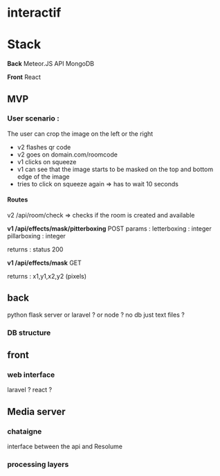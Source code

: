 # interactif

# Stack

**Back**
Meteor.JS API
MongoDB

**Front**
React



## MVP
### User scenario :

The user can crop the image on the left or the right

- v2 flashes qr code
- v2 goes on domain.com/roomcode
- v1 clicks on squeeze
- v1 can see that the image starts to be masked on the top and bottom edge of the image
- tries to click on squeeze again => has to wait 10 seconds

#### Routes
v2 /api/room/check => checks if the room is created and available

**v1 /api/effects/mask/pitterboxing**
POST
params :
letterboxing : integer
pillarboxing : integer


returns :
status 200

**v1 /api/effects/mask**
GET

returns :
x1,y1,x2,y2 (pixels)

## back
python flask server or laravel ? or node ?
no db just text files ?

### DB structure




## front

### web interface
laravel ? react ?







## Media server
### chataigne 
interface between the api and Resolume

### processing layers